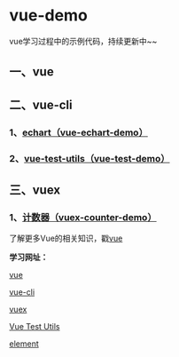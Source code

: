 # vue-demo
vue学习过程中的示例代码，持续更新中~~

## 一、vue

## 二、vue-cli

### 1、[echart（vue-echart-demo）](https://github.com/snowLeopard93/vue-demo/tree/master/vue-cli/vue-echart-demo)

### 2、[vue-test-utils（vue-test-demo）](https://github.com/snowLeopard93/vue-demo/tree/master/vue-cli/vue-test-demo)

## 三、vuex

### 1、[计数器（vuex-counter-demo）](https://github.com/snowLeopard93/vue-demo/tree/master/vuex/vuex-counter-demo)

了解更多Vue的相关知识，戳[vue](https://github.com/snowLeopard93/blog/tree/master/study/guide/Vue)


**学习网址：**

[vue](https://cn.vuejs.org/)

[vue-cli](https://cli.vuejs.org/guide/)

[vuex](https://vuex.vuejs.org/zh/)

[Vue Test Utils](https://vue-test-utils.vuejs.org/zh/)

[element](https://element.eleme.cn/#/zh-CN/guide/design)
